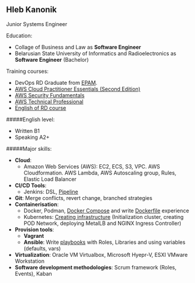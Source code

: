 Hleb Kanonik
-
Junior Systems Engineer


Education: 
- Collage of Business and Law as **Software Engineer**
- Belarusian State University of Informatics and Radioelectronics as **Software Engineer** (Bachelor) 


Training courses:
- DevOps RD Graduate from [EPAM](epam.com).
- [AWS Cloud Practitioner Essentials (Second Edition)](https://www.dropbox.com/s/dkbhwx9ervuqdbt/AWS%20Cloud%20Practitioner%20Essentials%20%28Second%20Edition%29.pdf?dl=0)
- [AWS Security Fundamentals](https://www.dropbox.com/s/rou6kylw3k8iu14/AWS%20Security%20Fundamentals.pdf?dl=0)
- [AWS Technical Professional](https://www.dropbox.com/s/svqplanotakymrd/AWS%20Training%20%26%20Certification%20-%20Certicate%20of%20Completion-assessment.pdf?dl=0)
- [English of RD course](https://www.dropbox.com/s/olytr0mkzqsrlen/English%20of%20RD.pdf?dl=0)

#####English level:
- Written B1
- Speaking A2+

#####Major skills:
- **Cloud**:
    - Amazon Web Services (AWS): EC2, ECS, S3, VPC. AWS Cloudformation. AWS Lambda, AWS Autoscaling group, Rules, Elastic Load Balancer
- **CI/CD Tools**: 
    - Jenkins: DSL, [Pipeline](https://github.com/Cyberglamdring/helpRepo/blob/master/Jenkins/Jenkinsfile)
- **Git**: Merge conflicts, revert change, branched strategies
- **Containerisation**:
    - Docker, Podman, [Docker Compose](https://github.com/Cyberglamdring/docker/tree/master/Day3/docker-compose) and write [Dockerfile](https://github.com/Cyberglamdring/docker/tree/master/Day2/Dockerfiles) experience 
    - Kubernetes: [Creating infrastructure](https://github.com/Cyberglamdring/helpRepo/blob/master/k8s/scripts/k8s-master-install.sh) (Initialization cluster, creating POD Network, deploying MetalLB and NGINX Ingress Controller)
- **Provision tools**: 
    - **Vagrant** 
    - **Ansible**: Write [playbooks](https://github.com/Cyberglamdring/ansible/tree/master/Day04) with Roles, Libraries and using variables (defaults, vars)
- **Virtualization**: Oracle VM Virtualbox, Microsoft Hyepr-V, ESXI VMware Workstation
- **Software development methodologies**: Scrum framework (Roles, Events), Kaban
